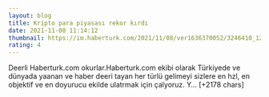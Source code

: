```yaml
--- 
layout: blog
title: Kripto para piyasası rekor kırdı
date: 2021-11-08 11:14:12
thumbnail: https://im.haberturk.com/2021/11/08/ver1636370052/3246410_1200x627.jpg
rating: 4
---
```

Deerli Haberturk.com okurlar.Haberturk.com ekibi olarak Türkiyede ve dünyada yaanan ve haber deeri tayan her türlü gelimeyi sizlere en hzl, en objektif ve en doyurucu ekilde ulatrmak için çalyoruz. Y… [+2178 chars]